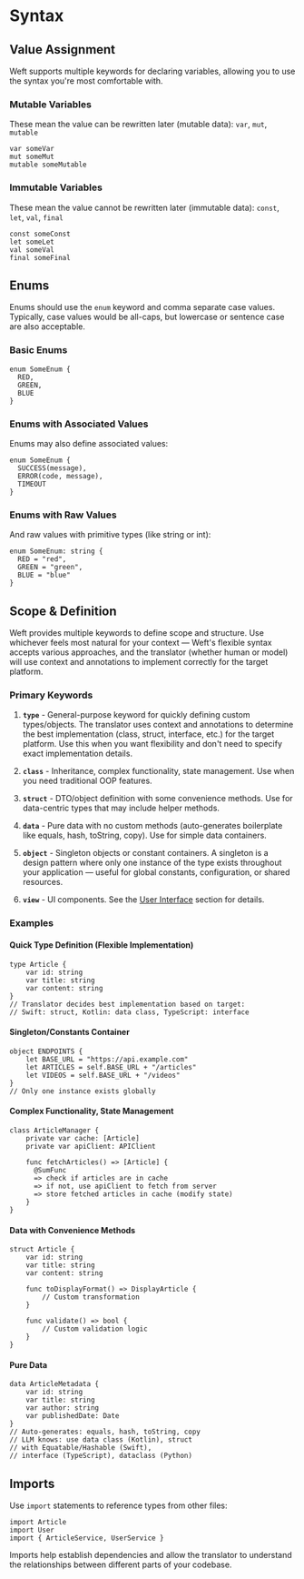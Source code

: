 # Syntax

## Value Assignment

Weft supports multiple keywords for declaring variables, allowing you to use the syntax you're most comfortable with.

### Mutable Variables

These mean the value can be rewritten later (mutable data): `var`, `mut`, `mutable`

```weft
var someVar
mut someMut
mutable someMutable
```

### Immutable Variables

These mean the value cannot be rewritten later (immutable data): `const`, `let`, `val`, `final`

```weft
const someConst
let someLet
val someVal
final someFinal
```

## Enums

Enums should use the `enum` keyword and comma separate case values. Typically, case values would be all-caps, but lowercase or sentence case are also acceptable.

### Basic Enums

```weft
enum SomeEnum {
  RED,
  GREEN,
  BLUE
}
```

### Enums with Associated Values

Enums may also define associated values:

```weft
enum SomeEnum {
  SUCCESS(message),
  ERROR(code, message),
  TIMEOUT
}
```

### Enums with Raw Values

And raw values with primitive types (like string or int):

```weft
enum SomeEnum: string {
  RED = "red",
  GREEN = "green",
  BLUE = "blue"
}
```

## Scope & Definition

Weft provides multiple keywords to define scope and structure. Use whichever feels most natural for your context — Weft's flexible syntax accepts various approaches, and the translator (whether human or model) will use context and annotations to implement correctly for the target platform.

### Primary Keywords

1. **`type`** - General-purpose keyword for quickly defining custom types/objects. The translator uses context and annotations to determine the best implementation (class, struct, interface, etc.) for the target platform. Use this when you want flexibility and don't need to specify exact implementation details.

2. **`class`** - Inheritance, complex functionality, state management. Use when you need traditional OOP features.

3. **`struct`** - DTO/object definition with some convenience methods. Use for data-centric types that may include helper methods.

4. **`data`** - Pure data with no custom methods (auto-generates boilerplate like equals, hash, toString, copy). Use for simple data containers.

5. **`object`** - Singleton objects or constant containers. A singleton is a design pattern where only one instance of the type exists throughout your application — useful for global constants, configuration, or shared resources.

6. **`view`** - UI components. See the [User Interface](06-user-interface.md) section for details.

### Examples

#### Quick Type Definition (Flexible Implementation)

```weft
type Article {
    var id: string
    var title: string
    var content: string
}
// Translator decides best implementation based on target:
// Swift: struct, Kotlin: data class, TypeScript: interface
```

#### Singleton/Constants Container

```weft
object ENDPOINTS {
    let BASE_URL = "https://api.example.com"
    let ARTICLES = self.BASE_URL + "/articles"
    let VIDEOS = self.BASE_URL + "/videos"
}
// Only one instance exists globally
```

#### Complex Functionality, State Management

```weft
class ArticleManager {
    private var cache: [Article]
    private var apiClient: APIClient

    func fetchArticles() => [Article] {
      @SumFunc
      => check if articles are in cache
      => if not, use apiClient to fetch from server
      => store fetched articles in cache (modify state)
    }
}
```

#### Data with Convenience Methods

```weft
struct Article {
    var id: string
    var title: string
    var content: string

    func toDisplayFormat() => DisplayArticle {
        // Custom transformation
    }

    func validate() => bool {
        // Custom validation logic
    }
}
```

#### Pure Data

```weft
data ArticleMetadata {
    var id: string
    var title: string
    var author: string
    var publishedDate: Date
}
// Auto-generates: equals, hash, toString, copy
// LLM knows: use data class (Kotlin), struct
// with Equatable/Hashable (Swift),
// interface (TypeScript), dataclass (Python)
```

## Imports

Use `import` statements to reference types from other files:

```weft
import Article
import User
import { ArticleService, UserService }
```

Imports help establish dependencies and allow the translator to understand the relationships between different parts of your codebase.